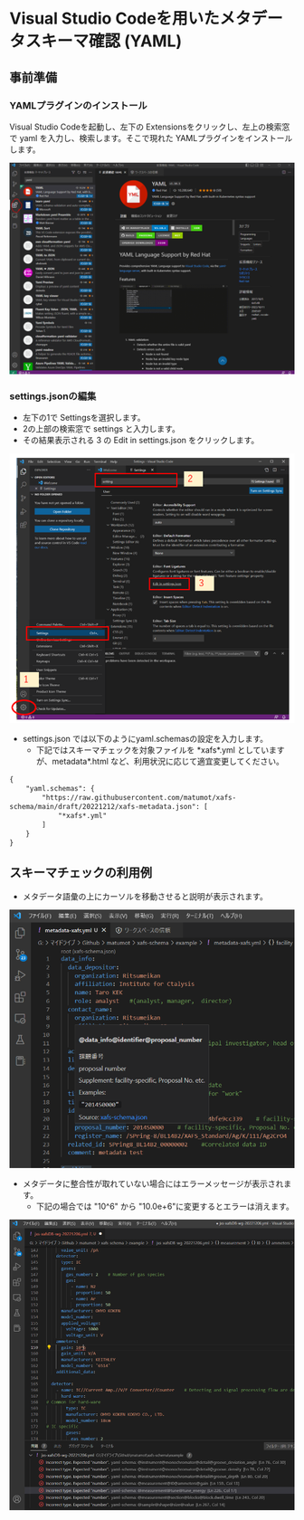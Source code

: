 # Visual Studio Codeを用いたメタデータスキーマ確認 (YAML)



## 事前準備

### YAMLプラグインのインストール

Visual Studio Codeを起動し、左下の Extensionsをクリックし、左上の検索窓で yaml を入力し、検索します。そこで現れた YAMLプラグインをインストールします。

![](./fig/vscode-0.PNG)



### settings.jsonの編集

* 左下の1で Settingsを選択します。
* 2の上部の検索窓で settings と入力します。
* その結果表示される 3 の Edit in settings.json をクリックします。

![img](./fig/vscode-1.png)

* settings.json では以下のようにyaml.schemasの設定を入力します。
  * 下記ではスキーマチェックを対象ファイルを \*xafs\*.yml としていますが、metadata\*.html など、利用状況に応じて適宜変更してください。

```
{
    "yaml.schemas": {
        "https://raw.githubusercontent.com/matumot/xafs-schema/main/draft/20221212/xafs-metadata.json": [
            "*xafs*.yml"
        ]
    }
}
```



## スキーマチェックの利用例

* メタデータ語彙の上にカーソルを移動させると説明が表示されます。

![](./fig/vscode-2.png)



* メタデータに整合性が取れていない場合にはエラーメッセージが表示されます。
  * 下記の場合では "10^6" から "10.0e+6"に変更するとエラーは消えます。


![](./fig/vscode-3.png)





